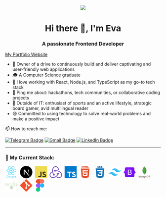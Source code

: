 <div align="center">
  <img src="https://i.giphy.com/media/v1.Y2lkPTc5MGI3NjExZDF0eXBzOXNtcHVmeW81enRqZXkxY3docmhiZ3RyNGY4dWh5aDN6ZSZlcD12MV9pbnRlcm5hbF9naWZfYnlfaWQmY3Q9cw/paTz7UZbPfTZFRYnnB/giphy.gif" width="200"/>
</div>
<h1 align="center">Hi there 👋, I'm Eva</h1>
<h3 align="center">A passionate Frontend Developer</h3>

<a href="https://ekoss-ts-portfolio.vercel.app/">My Portfolio Website</a>

* 🏢 Owner of a drive to continuously build and deliver captivating and user-friendly web applications
* 🎓 A Computer Science graduate
* 🌱 I love working with React, Node.js, and TypeScript as my go-to tech stack
* 💬 Ping me about: hackathons, tech communities, or collaborative coding projects
* 💜 Outside of IT: enthusiast of sports and an active lifestyle, strategic board gamer, avid multilingual reader
* 😄 Committed to using technology to solve real-world problems and make a positive impact

📫 How to reach me: <br>

<a href="https://t.me/evokss"><img src="https://img.shields.io/badge/Telegram-2CA5E0?style=for-the-badge&logo=telegram&logoColor=white" alt="Telegram Badge"/></a>
<a href="mailto:ekoss.prog@gmail.com"><img src="https://img.shields.io/badge/Gmail-D14836?style=for-the-badge&logo=gmail&logoColor=white" alt="Gmail Badge"/></a>
<a href="https://www.linkedin.com/in/evakoss/"><img src="https://img.shields.io/badge/LinkedIn-blue?style=for-the-badge&logo=linkedin&logoColor=white" alt="LinkedIn Badge"/></a> 

---

### :pushpin: My Current Stack:
<div>
  <img src="https://github.com/devicons/devicon/blob/master/icons/react/react-original-wordmark.svg" title="React" alt="React" width="40" height="40"/>&nbsp;
  <img src="https://github.com/devicons/devicon/blob/master/icons/nextjs/nextjs-original.svg" title="Next.js" alt="Next.js" width="40" height="40"/>&nbsp;
  <img src="https://github.com/devicons/devicon/blob/master/icons/javascript/javascript-original.svg" title="JavaScript" alt="JavaScript" width="40" height="40"/>&nbsp;
  <img src="https://github.com/devicons/devicon/blob/master/icons/redux/redux-original.svg" title="Redux" alt="Redux" width="40" height="40"/>&nbsp;
  <img src="https://github.com/devicons/devicon/blob/master/icons/typescript/typescript-original.svg" title="typescript" alt="typescript" width="40" height="40"/>&nbsp;
  <img src="https://github.com/devicons/devicon/blob/master/icons/html5/html5-plain-wordmark.svg" title="HTML5" alt="HTML" width="40" height="40"/>&nbsp;
  <img src="https://github.com/devicons/devicon/blob/master/icons/css3/css3-plain-wordmark.svg"  title="CSS3" alt="CSS" width="40" height="40"/>&nbsp;
  <img src="https://github.com/devicons/devicon/blob/master/icons/tailwindcss/tailwindcss-original.svg"  title="TailwindCSS" alt="tailwindcss" width="40" height="40"/>&nbsp;
  <img src="https://github.com/devicons/devicon/blob/master/icons/bootstrap/bootstrap-original.svg"  title="bootstrap" alt="bootstrap" width="40" height="40"/>&nbsp;
  <img src="https://github.com/devicons/devicon/blob/master/icons/mongodb/mongodb-original-wordmark.svg" title="MongoDB"  alt="MongoDB" width="40" height="40"/>&nbsp;
  <img src="https://github.com/devicons/devicon/blob/master/icons/nodejs/nodejs-line-wordmark.svg" title="NodeJS" alt="NodeJS" width="40" height="40"/>&nbsp;
  <img src="https://github.com/devicons/devicon/blob/master/icons/git/git-original.svg" title="Git" alt="Git" width="40" height="40"/>
  <img src="https://github.com/devicons/devicon/blob/master/icons/figma/figma-original.svg" title="figma" alt="figma" width="40" height="40"/>
</div>
